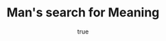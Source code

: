 ---
title: "Man's search for Meaning"
bookCover: "/assets/book-covers/mans-search-for-meaning.jpg"
slug: "mans-search-for-meaning"
bookAuthor: "Viktor Frankl"
rating: 10
done: false
amazonLink: ""
author:
  name: Rico Trebeljahr
  picture: "/assets/blog/profile.jpeg"
---